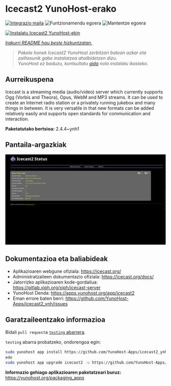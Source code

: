 <!--
Ohart ongi: README hau automatikoki sortu da <https://github.com/YunoHost/apps/tree/master/tools/readme_generator>ri esker
EZ editatu eskuz.
-->

# Icecast2 YunoHost-erako

[![Integrazio maila](https://dash.yunohost.org/integration/icecast2.svg)](https://ci-apps.yunohost.org/ci/apps/icecast2/) ![Funtzionamendu egoera](https://ci-apps.yunohost.org/ci/badges/icecast2.status.svg) ![Mantentze egoera](https://ci-apps.yunohost.org/ci/badges/icecast2.maintain.svg)

[![Instalatu Icecast2 YunoHost-ekin](https://install-app.yunohost.org/install-with-yunohost.svg)](https://install-app.yunohost.org/?app=icecast2)

*[Irakurri README hau beste hizkuntzatan.](./ALL_README.md)*

> *Pakete honek Icecast2 YunoHost zerbitzari batean azkar eta zailtasunik gabe instalatzea ahalbidetzen dizu.*  
> *YunoHost ez baduzu, kontsultatu [gida](https://yunohost.org/install) nola instalatu ikasteko.*

## Aurreikuspena

Icecast is a streaming media (audio/video) server which currently supports Ogg (Vorbis and Theora), Opus, WebM and MP3 streams.
It can be used to create an Internet radio station or a privately running jukebox and many things in between. It is very versatile in that new formats can be added relatively easily and supports open standards for communication and interaction.


**Paketatutako bertsioa:** 2.4.4~ynh1

## Pantaila-argazkiak

![Icecast2(r)en pantaila-argazkia](./doc/screenshots/screenshot.png)

## Dokumentazioa eta baliabideak

- Aplikazioaren webgune ofiziala: <https://icecast.org/>
- Administratzaileen dokumentazio ofiziala: <https://icecast.org/docs/>
- Jatorrizko aplikazioaren kode-gordailua: <https://gitlab.xiph.org/xiph/icecast-server>
- YunoHost Denda: <https://apps.yunohost.org/app/icecast2>
- Eman errore baten berri: <https://github.com/YunoHost-Apps/icecast2_ynh/issues>

## Garatzaileentzako informazioa

Bidali `pull request`a [`testing` abarrera](https://github.com/YunoHost-Apps/icecast2_ynh/tree/testing).

`testing` abarra probatzeko, ondorengoa egin:

```bash
sudo yunohost app install https://github.com/YunoHost-Apps/icecast2_ynh/tree/testing --debug
edo
sudo yunohost app upgrade icecast2 -u https://github.com/YunoHost-Apps/icecast2_ynh/tree/testing --debug
```

**Informazio gehiago aplikazioaren paketatzeari buruz:** <https://yunohost.org/packaging_apps>
